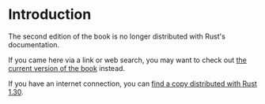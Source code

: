 # Introduction

The second edition of the book is no longer distributed with Rust's documentation.

If you came here via a link or web search, you may want to check out [the current
version of the book](../ch00-00-introduction.md) instead.

If you have an internet connection, you can [find a copy distributed with
Rust
1.30](https://doc.rust-lang.org/1.30.0/book/second-edition/ch00-00-introduction.html).
